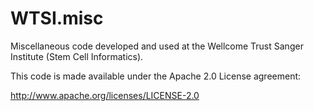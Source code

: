 # WTSI.misc

Miscellaneous code developed and used at the Wellcome Trust Sanger Institute (Stem Cell Informatics).

This code is made available under the Apache 2.0 License agreement:

http://www.apache.org/licenses/LICENSE-2.0
